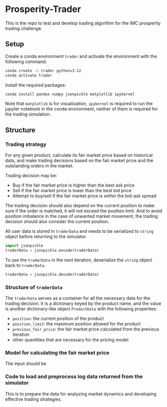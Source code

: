 # Prosperity-Trader
This is the repo to test and develop trading algorithm for the IMC prosperity trading challenge.

## Setup
Create a conda environment `trader` and activate the environment with the following command:
```bash
conda create -n trader python=3.12
conda activate trader
```
Install the required packages:
```bash
conda install pandas numpy jsonpickle matplotlib ipykernel
```
Note that `matplotlib` is for visualization, `ipykernel` is required to run the jupyter notebook in the conda environment, neither of them is required for the trading simulation.

## Structure

### Trading strategy
For any given product, calculate its fair market price based on historical data, and make trading decisions based on the fair market price and the outstanding orders in the market.

Trading decision may be:
- Buy if the fair market price is higher than the best ask price
- Sell if the fair market price is lower than the best bid price
- Attempt to buy/sell if the fair market price is within the bid-ask spread

The trading decision should also depend on the current position to make sure if the order is matched, it will not exceed the position limit.
And to avoid position imbalance in the case of unwanted market movement, the trading decision should also consider the current position.

All user data is stored in `traderData` and needs to be serialized to `string` object before returning to the simulator.
```python
import jsonpickle
traderData = jsonpickle.encode(traderData)
```
To use the `traderData` in the next iteration, deserialize the `string` object back to `traderData`.
```python
traderData = jsonpickle.decode(traderData)
```

### Structure of `traderData`
The `traderData` serves as a container for all the necessary data for the trading decision.
It is a dictionary keyed by the product name, and the value is another dictionary-like object `ProductData` with the following properties:
- `position`: the current position of the product
- `position_limit`: the maximum position allowed for the product
- `previous_fair_price`: the fair market price calculated from the previous iteration
- other quantities that are necessary for the pricing model

### Model for calculating the fair market price
The input should be 

### Code to load and preprocess log data returned from the simulator
This is to prepare the data for analyzing market dynamics and developing effective trading strategies.